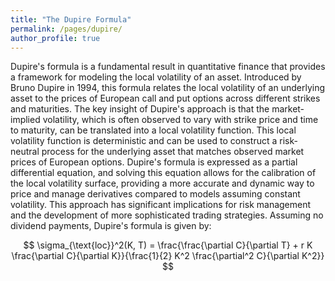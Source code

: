 ```yaml
---
title: "The Dupire Formula"
permalink: /pages/dupire/
author_profile: true
---
```



Dupire's formula is a fundamental result in quantitative finance that provides a framework for modeling the local volatility of an asset. Introduced by Bruno Dupire in 1994, this formula relates the local volatility of an underlying asset to the prices of European call and put options across different strikes and maturities. The key insight of Dupire's approach is that the market-implied volatility, which is often observed to vary with strike price and time to maturity, can be translated into a local volatility function. This local volatility function is deterministic and can be used to construct a risk-neutral process for the underlying asset that matches observed market prices of European options. Dupire's formula is expressed as a partial differential equation, and solving this equation allows for the calibration of the local volatility surface, providing a more accurate and dynamic way to price and manage derivatives compared to models assuming constant volatility. This approach has significant implications for risk management and the development of more sophisticated trading strategies. Assuming no dividend payments, Dupire's formula is given by:

$$
\sigma_{\text{loc}}^2(K, T) = \frac{\frac{\partial C}{\partial T} + r K \frac{\partial C}{\partial K}}{\frac{1}{2} K^2 \frac{\partial^2 C}{\partial K^2}}
$$
